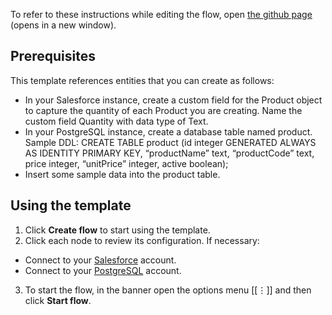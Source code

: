 To refer to these instructions while editing the flow, open [the github page](https://github.com/ot4i/app-connect-templates/blob/master/resources/markdown/Sync&20new&20Products&20from&20Salesforce&20to&20PostgreSQL&20database_instructions.md) (opens in a new window).

## Prerequisites
This template references entities that you can create as follows:
- In your Salesforce instance, create a custom field for the Product object to capture the quantity of each Product you are creating. Name the custom field Quantity with data type of Text.
- In your PostgreSQL instance, create a database table named product. Sample DDL: CREATE TABLE product (id integer GENERATED ALWAYS AS IDENTITY PRIMARY KEY, “productName” text, “productCode” text, price integer, “unitPrice” integer, active boolean);
- Insert some sample data into the product table.

## Using the template
1. Click **Create flow** to start using the template.
2. Click each node to review its configuration. If necessary:
  - Connect to your [Salesforce](https://ibm.biz/ach2salesforce) account.
  - Connect to your [PostgreSQL](http://ibm.biz/acpostgresql) account.
3. To start the flow, in the banner open the options menu [[&#8942;]] and then click **Start flow**.
